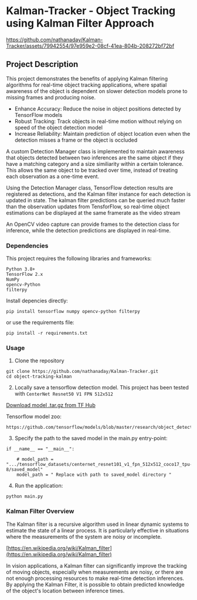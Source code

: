 # Kalman-Tracker - Object Tracking using Kalman Filter Approach


https://github.com/nathanaday/Kalman-Tracker/assets/79942554/97e959e2-08cf-41ea-804b-208272bf72bf


## Project Description

This project demonstrates the benefits of applying Kalman filtering algorithms for real-time object tracking applications, where spatial awareness of the object is dependent on slower detection models prone to missing frames and producing noise.
- Enhance Accuracy: Reduce the noise in object positions detected by TensorFlow models
- Robust Tracking: Track objects in real-time motion without relying on speed of the object detection model
- Increase Reliability: Maintain prediction of object location even when the detection misses a frame or the object is occluded

A custom Detection Manager class is implemented to maintain awareness that objects detected between two inferences are the same object if they have a matching category and a size similiarity within a certain tolerance. This allows the same object to be tracked over time, instead of treating each observation as a one-time event.

Using the Detection Manager class, TensorFlow detection results are registered as detections, and the Kalman filter instance for each detection is updated in state. The kalman filter predictions can be queried much faster than the observation updates from TensforFlow, so real-time object estimations can be displayed at the same framerate as the video stream

An OpenCV video capture can provide frames to the detection class for inference, while the detection predictions are displayed in real-time.



### Dependencies

This project requires the following libraries and frameworks:

    Python 3.8+
    TensorFlow 2.x
    NumPy
    opencv-Python
    filterpy

Install depencies directly:

`pip install tensorflow numpy opencv-python filterpy`

or use the requirements file:

`pip install -r requirements.txt`

### Usage

1. Clone the repository

```
git clone https://github.com/nathanaday/Kalman-Tracker.git
cd object-tracking-kalman
```


2. Locally save a tensorflow detection model. This project has been tested with `CenterNet Resnet50 V1 FPN 512x512`

[Download model .tar.gz from TF Hub](http://download.tensorflow.org/models/object_detection/tf2/20200711/centernet_resnet50_v1_fpn_512x512_coco17_tpu-8.tar.gz)

Tensorflow model zoo:
```
https://github.com/tensorflow/models/blob/master/research/object_detection/g3doc/tf2_detection_zoo.md
```


3. Specify the path to the saved model in the main.py entry-point:

```
if __name__ == "__main__":
    
    # model_path = ".../tensorflow_datasets/centernet_resnet101_v1_fpn_512x512_coco17_tpu-8/saved_model"
    model_path = " Replace with path to saved_model directory "
```


4. Run the application:

```
python main.py
```



### Kalman Filter Overview

The Kalman filter is a recursive algorithm used in linear dynamic systems to estimate the state of a linear process. It is particularly effective in situations where the measurements of the system are noisy or incomplete.

[https://en.wikipedia.org/wiki/Kalman_filter](https://en.wikipedia.org/wiki/Kalman_filter)

In vision applications, a Kalman filter can significantly improve the tracking of moving objects, especially when measurements are noisy, or there are not enough processing resources to make real-time detection inferences. By applying the Kalman Filter, it is possible to obtain predicted knowledge of the object's location between inference times.



